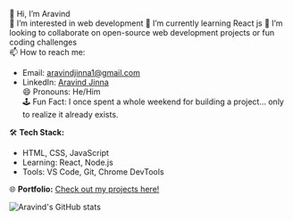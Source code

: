 👋 Hi, I’m Aravind  
👀 I’m interested in web development 
🌱 I’m currently learning React js
💞️ I’m looking to collaborate on open-source web development projects or fun coding challenges  
📫 How to reach me:  
   - Email: aravindjinna1@gmail.com  
   - LinkedIn: [Aravind Jinna](https://www.linkedin.com/in/aravind-jinna-48ba2a2a0/)  
😄 Pronouns: He/Him  
🕹️ Fun Fact: I once spent a whole weekend for building a project... only to realize it already exists.  

🛠️ **Tech Stack:**  
- HTML, CSS, JavaScript  
- Learning: React, Node.js  
- Tools: VS Code, Git, Chrome DevTools  

🌐 **Portfolio:** [Check out my projects here!](https://yourportfolio.com)  

![Aravind's GitHub stats](https://github-readme-stats.vercel.app/api?username=aravindjinna1&show_icons=true&theme=radical)  

<!---
aravindjinna1/aravindjinna1 is a ✨ special ✨ repository because its `README.md` (this file) appears on your GitHub profile.
You can click the Preview link to take a look at your changes.
--->
